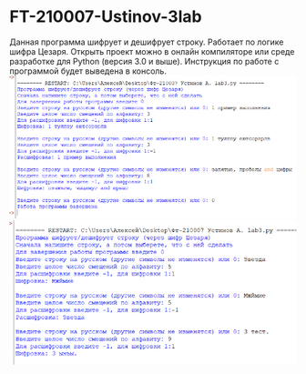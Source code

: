 # FT-210007-Ustinov-3lab
Данная программа шифрует и дешифрует строку. Работает по логике шифра Цезаря. Открыть проект можно в онлайн компиляторе или среде разработке для Python (версия 3.0 и выше). Инструкция по работе с программой будет выведена в консоль.
![Скриншот тестов 1](https://github.com/holodnyisiemens/FT-210007-Ustinov-3lab/blob/main/img/tests.png)
![Скриншот тестов 2](https://github.com/holodnyisiemens/FT-210007-Ustinov-3lab/blob/main/img/tests2.png)
